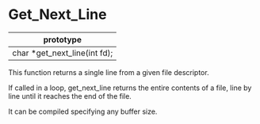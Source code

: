 # Get_Next_Line
| prototype |
| --------- |
| char  *get_next_line(int fd); |

This function returns a single line from a given file descriptor.

If called in a loop, get_next_line returns the entire contents of a file, line by line until it reaches the end of the file.

It can be compiled specifying any buffer size.
